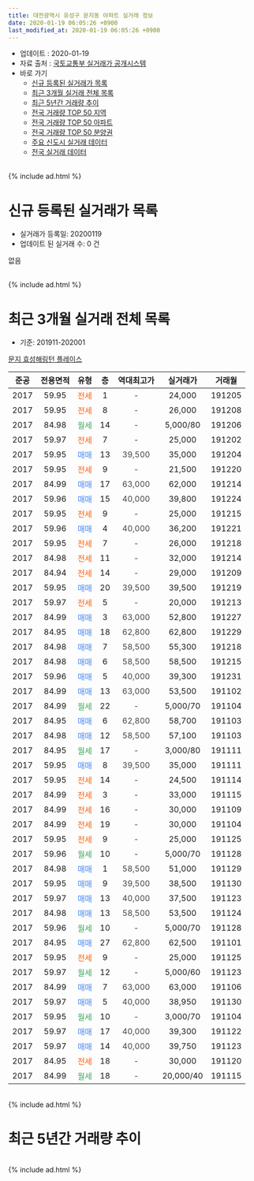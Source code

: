```yaml
---
title: 대전광역시 유성구 문지동 아파트 실거래 정보
date: 2020-01-19 06:05:26 +0900
last_modified_at: 2020-01-19 06:05:26 +0900
---
```


* 업데이트 : 2020-01-19
* 자료 출처 : [국토교통부 실거래가 공개시스템](http://rt.molit.go.kr)
* 바로 가기
    * [신규 등록된 실거래가 목록](#신규-등록된-실거래가-목록)
    * [최근 3개월 실거래 전체 목록](#최근-3개월-실거래-전체-목록)
    * [최근 5년간 거래량 추이](#최근-5년간-거래량-추이)
    * [전국 거래량 TOP 50 지역](https://apt-info.github.io/apt-trade-info/최근-3개월-전국에서-가장-거래가-많이-발생한-지역)
    * [전국 거래량 TOP 50 아파트](https://apt-info.github.io/apt-trade-info/최근-3개월-전국에서-가장-거래가-많이-발생한-아파트)
    * [전국 거래량 TOP 50 분양권](https://apt-info.github.io/apt-trade-info/최근-3개월-전국에서-가장-거래가-많이-발생한-분양권)
    * [주요 신도시 실거래 데이터](https://apt-info.github.io/apt-trade-info/주요-신도시)
    * [전국 실거래 데이터](https://apt-info.github.io/apt-trade-info/전국)
<br>
{% include ad.html %}
<br>

# 신규 등록된 실거래가 목록
* 실거래가 등록일: 20200119
* 업데이트 된 실거래 수: 0 건

없음

<br>
{% include ad.html %}
<br>

# 최근 3개월 실거래 전체 목록
* 기준: 201911-202001


[문지 효성해링턴 플레이스](https://search.naver.com/search.naver?query=%EB%8C%80%EC%A0%84%EA%B4%91%EC%97%AD%EC%8B%9C+%EC%9C%A0%EC%84%B1%EA%B5%AC+%EB%AC%B8%EC%A7%80%EB%8F%99+%EB%AC%B8%EC%A7%80+%ED%9A%A8%EC%84%B1%ED%95%B4%EB%A7%81%ED%84%B4+%ED%94%8C%EB%A0%88%EC%9D%B4%EC%8A%A4)

|준공|전용면적|유형|층|역대최고가|실거래가|거래월|
|:---:|:---:|:---:|:---:|:---:|:---:|:---:|
|2017|59.95|<span style="color:#ff5a00">전세</span>|1|<span style="color:#444444">-</span>|24,000|191205|
|2017|59.95|<span style="color:#ff5a00">전세</span>|8|<span style="color:#444444">-</span>|26,000|191208|
|2017|84.98|<span style="color:#34a853">월세</span>|14|<span style="color:#444444">-</span>|5,000/80|191206|
|2017|59.97|<span style="color:#ff5a00">전세</span>|7|<span style="color:#444444">-</span>|25,000|191202|
|2017|59.95|<span style="color:#4285f3">매매</span>|13|<span style="color:#444444">39,500</span>|35,000|191204|
|2017|59.95|<span style="color:#ff5a00">전세</span>|9|<span style="color:#444444">-</span>|21,500|191220|
|2017|84.99|<span style="color:#4285f3">매매</span>|17|<span style="color:#444444">63,000</span>|62,000|191214|
|2017|59.96|<span style="color:#4285f3">매매</span>|15|<span style="color:#444444">40,000</span>|39,800|191224|
|2017|59.95|<span style="color:#ff5a00">전세</span>|9|<span style="color:#444444">-</span>|25,000|191215|
|2017|59.96|<span style="color:#4285f3">매매</span>|4|<span style="color:#444444">40,000</span>|36,200|191221|
|2017|59.95|<span style="color:#ff5a00">전세</span>|7|<span style="color:#444444">-</span>|26,000|191218|
|2017|84.98|<span style="color:#ff5a00">전세</span>|11|<span style="color:#444444">-</span>|32,000|191214|
|2017|84.94|<span style="color:#ff5a00">전세</span>|14|<span style="color:#444444">-</span>|29,000|191209|
|2017|59.95|<span style="color:#4285f3">매매</span>|20|<span style="color:#444444">39,500</span>|39,500|191219|
|2017|59.97|<span style="color:#ff5a00">전세</span>|5|<span style="color:#444444">-</span>|20,000|191213|
|2017|84.99|<span style="color:#4285f3">매매</span>|3|<span style="color:#444444">63,000</span>|52,800|191227|
|2017|84.95|<span style="color:#4285f3">매매</span>|18|<span style="color:#444444">62,800</span>|62,800|191229|
|2017|84.98|<span style="color:#4285f3">매매</span>|7|<span style="color:#444444">58,500</span>|55,300|191218|
|2017|84.98|<span style="color:#4285f3">매매</span>|6|<span style="color:#444444">58,500</span>|58,500|191215|
|2017|59.96|<span style="color:#4285f3">매매</span>|5|<span style="color:#444444">40,000</span>|39,300|191231|
|2017|84.99|<span style="color:#4285f3">매매</span>|13|<span style="color:#444444">63,000</span>|53,500|191102|
|2017|84.99|<span style="color:#34a853">월세</span>|22|<span style="color:#444444">-</span>|5,000/70|191104|
|2017|84.95|<span style="color:#4285f3">매매</span>|6|<span style="color:#444444">62,800</span>|58,700|191103|
|2017|84.98|<span style="color:#4285f3">매매</span>|12|<span style="color:#444444">58,500</span>|57,100|191103|
|2017|84.95|<span style="color:#34a853">월세</span>|17|<span style="color:#444444">-</span>|3,000/80|191111|
|2017|59.95|<span style="color:#4285f3">매매</span>|8|<span style="color:#444444">39,500</span>|35,000|191111|
|2017|59.95|<span style="color:#ff5a00">전세</span>|14|<span style="color:#444444">-</span>|24,500|191114|
|2017|84.99|<span style="color:#ff5a00">전세</span>|3|<span style="color:#444444">-</span>|33,000|191115|
|2017|84.99|<span style="color:#ff5a00">전세</span>|16|<span style="color:#444444">-</span>|30,000|191109|
|2017|84.99|<span style="color:#ff5a00">전세</span>|19|<span style="color:#444444">-</span>|30,000|191104|
|2017|59.95|<span style="color:#ff5a00">전세</span>|9|<span style="color:#444444">-</span>|25,000|191125|
|2017|59.96|<span style="color:#34a853">월세</span>|10|<span style="color:#444444">-</span>|5,000/70|191128|
|2017|84.98|<span style="color:#4285f3">매매</span>|1|<span style="color:#444444">58,500</span>|51,000|191129|
|2017|59.95|<span style="color:#4285f3">매매</span>|9|<span style="color:#444444">39,500</span>|38,500|191130|
|2017|59.97|<span style="color:#4285f3">매매</span>|13|<span style="color:#444444">40,000</span>|37,500|191123|
|2017|84.98|<span style="color:#4285f3">매매</span>|13|<span style="color:#444444">58,500</span>|53,500|191124|
|2017|59.96|<span style="color:#34a853">월세</span>|10|<span style="color:#444444">-</span>|5,000/70|191128|
|2017|84.95|<span style="color:#4285f3">매매</span>|27|<span style="color:#444444">62,800</span>|62,500|191101|
|2017|59.95|<span style="color:#ff5a00">전세</span>|9|<span style="color:#444444">-</span>|25,000|191125|
|2017|59.97|<span style="color:#34a853">월세</span>|12|<span style="color:#444444">-</span>|5,000/60|191123|
|2017|84.99|<span style="color:#4285f3">매매</span>|7|<span style="color:#444444">63,000</span>|63,000|191106|
|2017|59.97|<span style="color:#4285f3">매매</span>|5|<span style="color:#444444">40,000</span>|38,950|191130|
|2017|59.95|<span style="color:#34a853">월세</span>|10|<span style="color:#444444">-</span>|3,000/70|191104|
|2017|59.97|<span style="color:#4285f3">매매</span>|17|<span style="color:#444444">40,000</span>|39,300|191122|
|2017|59.97|<span style="color:#4285f3">매매</span>|14|<span style="color:#444444">40,000</span>|39,750|191123|
|2017|84.95|<span style="color:#ff5a00">전세</span>|18|<span style="color:#444444">-</span>|30,000|191120|
|2017|84.99|<span style="color:#34a853">월세</span>|18|<span style="color:#444444">-</span>|20,000/40|191115|


<br>
{% include ad.html %}
<br>

# 최근 5년간 거래량 추이


<div style="width:100%;">
    <canvas id="deal_progress" height="200"></canvas>
</div>

<script>
new Chart(document.getElementById("deal_progress"), {
    type: 'line',
    data: {
        labels: ['201501','201502','201503','201504','201505','201506','201507','201508','201509','201510','201511','201512','201601','201602','201603','201604','201605','201606','201607','201608','201609','201610','201611','201612','201701','201702','201703','201704','201705','201706','201707','201708','201709','201710','201711','201712','201801','201802','201803','201804','201805','201806','201807','201808','201809','201810','201811','201812','201901','201902','201903','201904','201905','201906','201907','201908','201909','201910','201911','201912','202001'],
        datasets: [{
            label: '매매',
            pointRadius: 1,
            data: [0, 0, 0, 0, 0, 0, 0, 0, 0, 0, 0, 0, 0, 0, 0, 0, 0, 0, 0, 0, 0, 0, 0, 0, 0, 0, 0, 0, 0, 6, 4, 3, 7, 9, 3, 0, 5, 7, 9, 5, 2, 3, 4, 5, 3, 6, 2, 5, 0, 0, 1, 4, 6, 16, 19, 4, 5, 11, 13, 10, 0],
            borderColor: "rgba(255, 201, 14, 1)",
            backgroundColor: "rgba(255, 201, 14, 0.5)",
            fill: false,
            lineTension: 0
        },{
            label: '전월세',
            pointRadius: 1,
            data: [0, 0, 0, 0, 0, 0, 0, 0, 0, 0, 0, 0, 0, 0, 0, 0, 0, 0, 0, 0, 0, 0, 0, 0, 1, 5, 12, 23, 32, 45, 60, 51, 28, 14, 7, 7, 6, 3, 3, 1, 4, 3, 1, 4, 2, 7, 2, 6, 2, 4, 4, 15, 25, 29, 28, 23, 29, 17, 14, 10, 0],
            borderColor: "rgba(0, 141, 185, 1)",
            backgroundColor: "rgba(0, 141, 185, 0.5)",
            fill: false,
            lineTension: 0
        }
        ]
    },
    options: {
        responsive: true,
        title: {
            display: false
        },
        tooltips: {
            mode: 'index',
            intersect: false
        },
        hover: {
            mode: 'nearest',
            intersect: true
        },
        scales: {
            xAxes: [{
                display: true,
                scaleLabel: {
                    display: true,
                    labelString: '년/월'
                }
            }],
            yAxes: [{
                display: true,
                ticks: {
                    suggestedMin: 0,
                },
                scaleLabel: {
                    display: true,
                    labelString: '실거래 수'
                }
            }]
        }
    }
});

</script>


<br>
{% include ad.html %}
<br>

